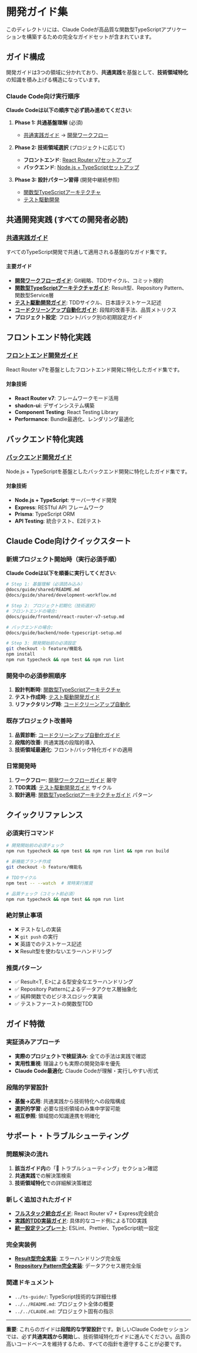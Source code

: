 # 開発ガイド集

このディレクトリには、Claude Codeが高品質な関数型TypeScriptアプリケーションを構築するための完全なガイドセットが含まれています。

## ガイド構成

開発ガイドは3つの領域に分かれており、**共通実践**を基盤として、**技術領域特化**の知識を積み上げる構造になっています。

### Claude Code向け実行順序

**Claude Codeは以下の順序で必ず読み進めてください**:

1. **Phase 1: 共通基盤理解** (必須)
   - [共通実践ガイド](./shared/README.md) → [開発ワークフロー](./shared/development-workflow.md)
   
2. **Phase 2: 技術領域選択** (プロジェクトに応じて)
   - **フロントエンド**: [React Router v7セットアップ](./frontend/react-router-v7-setup.md)
   - **バックエンド**: [Node.js + TypeScriptセットアップ](./backend/node-typescript-setup.md)
   
3. **Phase 3: 設計パターン習得** (開発中継続参照)
   - [関数型TypeScriptアーキテクチャ](./shared/functional-typescript-architecture.md)
   - [テスト駆動開発](./shared/test-driven-development.md)

## 共通開発実践 (すべての開発者必読)

### [共通実践ガイド](./shared/README.md)
すべてのTypeScript開発で共通して適用される基盤的なガイド集です。

#### 主要ガイド
- **[開発ワークフローガイド](./shared/development-workflow.md)**: Git戦略、TDDサイクル、コミット規約
- **[関数型TypeScriptアーキテクチャガイド](./shared/functional-typescript-architecture.md)**: Result型、Repository Pattern、関数型Service層
- **[テスト駆動開発ガイド](./shared/test-driven-development.md)**: TDDサイクル、日本語テストケース記述
- **[コードクリーンアップ自動化ガイド](./shared/cleanup-automation.md)**: 段階的改善手法、品質メトリクス
- **プロジェクト設定**: フロント/バック別の初期設定ガイド

## フロントエンド特化実践

### [フロントエンド開発ガイド](./frontend/README.md)
React Router v7を基盤としたフロントエンド開発に特化したガイド集です。

#### 対象技術
- **React Router v7**: フレームワークモード活用
- **shadcn-ui**: デザインシステム構築
- **Component Testing**: React Testing Library
- **Performance**: Bundle最適化、レンダリング最適化

## バックエンド特化実践

### [バックエンド開発ガイド](./backend/README.md)
Node.js + TypeScriptを基盤としたバックエンド開発に特化したガイド集です。

#### 対象技術
- **Node.js + TypeScript**: サーバーサイド開発
- **Express**: RESTful API フレームワーク
- **Prisma**: TypeScript ORM
- **API Testing**: 統合テスト、E2Eテスト

## Claude Code向けクイックスタート

### 新規プロジェクト開始時（実行必須手順）

**Claude Codeは以下を順番に実行してください**:

```bash
# Step 1: 基盤理解（必須読み込み）
@docs/guide/shared/README.md
@docs/guide/shared/development-workflow.md

# Step 2: プロジェクト初期化（技術選択）
# フロントエンドの場合:
@docs/guide/frontend/react-router-v7-setup.md

# バックエンドの場合:
@docs/guide/backend/node-typescript-setup.md

# Step 3: 開発開始前の必須設定
git checkout -b feature/機能名
npm install
npm run typecheck && npm test && npm run lint
```

### 開発中の必須参照順序

1. **設計判断時**: [関数型TypeScriptアーキテクチャ](./shared/functional-typescript-architecture.md)
2. **テスト作成時**: [テスト駆動開発ガイド](./shared/test-driven-development.md)
3. **リファクタリング時**: [コードクリーンアップ自動化](./shared/cleanup-automation.md)

### 既存プロジェクト改善時

1. **品質診断**: [コードクリーンアップ自動化ガイド](./shared/cleanup-automation.md)
2. **段階的改善**: 共通実践の段階的導入
3. **技術領域最適化**: フロント/バック特化ガイドの適用

### 日常開発時

1. **ワークフロー**: [開発ワークフローガイド](./shared/development-workflow.md) 厳守
2. **TDD実践**: [テスト駆動開発ガイド](./shared/test-driven-development.md) サイクル
3. **設計適用**: [関数型TypeScriptアーキテクチャガイド](./shared/functional-typescript-architecture.md) パターン

## クイックリファレンス

### 必須実行コマンド

```bash
# 開発開始前の必須チェック
npm run typecheck && npm test && npm run lint && npm run build

# 新機能ブランチ作成
git checkout -b feature/機能名

# TDDサイクル
npm test -- --watch  # 常時実行推奨

# 品質チェック（コミット前必須）
npm run typecheck && npm test && npm run lint
```

### 絶対禁止事項

- ❌ テストなしの実装
- ❌ `git push` の実行  
- ❌ 英語でのテストケース記述
- ❌ Result型を使わないエラーハンドリング

### 推奨パターン

- ✅ Result<T, E>による型安全なエラーハンドリング
- ✅ Repository Patternによるデータアクセス層抽象化
- ✅ 純粋関数でのビジネスロジック実装
- ✅ テストファーストの関数型TDD

## ガイド特徴

### 実証済みアプローチ
- **実際のプロジェクトで検証済み**: 全ての手法は実践で確認
- **実用性重視**: 理論よりも実際の開発効率を優先
- **Claude Code最適化**: Claude Codeが理解・実行しやすい形式

### 段階的学習設計
- **基盤→応用**: 共通実践から技術特化への段階構成
- **選択的学習**: 必要な技術領域のみ集中学習可能
- **相互参照**: 領域間の知識連携を明確化

## サポート・トラブルシューティング

### 問題解決の流れ
1. **該当ガイド内**の「🚨 トラブルシューティング」セクション確認
2. **共通実践**での解決策検索
3. **技術領域特化**での詳細解決策確認

### 新しく追加されたガイド
- **[フルスタック統合ガイド](./fullstack-integration-guide.md)**: React Router v7 + Express完全統合
- **[実践的TDD実装ガイド](./practical-tdd-implementation.md)**: 具体的なコード例によるTDD実践
- **[統一設定テンプレート](./shared/templates/README.md)**: ESLint、Prettier、TypeScript統一設定

### 完全実装例
- **[Result型完全実装](./shared/templates/implementations/result.ts)**: エラーハンドリング完全版
- **[Repository Pattern完全実装](./shared/templates/implementations/repository-pattern.ts)**: データアクセス層完全版

### 関連ドキュメント
- `../ts-guide/`: TypeScript技術的な詳細仕様
- `../../README.md`: プロジェクト全体の概要
- `../../CLAUDE.md`: プロジェクト固有の指示

---

**重要**: これらのガイドは**段階的な学習設計**です。新しいClaude Codeセッションでは、必ず**共通実践から開始**し、技術領域特化ガイドに進んでください。品質の高いコードベースを維持するため、すべての指針を遵守することが必要です。
